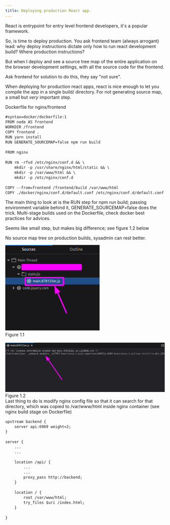 ```yaml
---
title: Deploying production React app.
---
```


React is entrypoint for entry level frontend developers, it's a popular framework.

So, is time to deploy production. You ask frontend team
(always arrogant) lead: why deploy instructions dictate only how to run react
development build? Where production instructions?

But when I deploy and see a source tree map of the entire
application on the browser development settings, with all the
source code for the frontend.

Ask frontend for solution to do this, they say "not sure".

When deploying for production react apps, react is nice
enough to let you compile the app in a single build/
directory. For not generating source map, a small but *very*
important step.

Dockerfile for nginx/frontend
```
#syntax=docker/dockerfile:1
FROM node AS frontend
WORKDIR /frontend
COPY frontend .
RUN yarn install
RUN GENERATE_SOURCEMAP=false npm run build

FROM nginx

RUN rm -rfvd /etc/nginx/conf.d && \
    mkdir -p /usr/share/nginx/html/static && \
    mkdir -p /var/www/html && \
    mkdir -p /etc/nginx/conf.d

COPY --from=frontend /frontend/build /var/www/html
COPY ./docker/nginx/conf.d/default.conf /etc/nginx/conf.d/default.conf
```
The main thing to look at is the RUN step for npm run build;
passing environment variable behind it,
GENERATE_SOURCEMAP=false does the trick. Multi-stage builds used
on the Dockerfile, check docker best practices for advices.

Seems like small step, but makes big difference; see figure
1.2 below

No source map tree on production builds, sysadmin can rest
better.
<div style="width: auto; overflow: auto;">
<figure style="margin: 0;">
<img src="/static/images/images/step-one.png">
<figcaption>Figure 1.1</figcaption>
</figure>
<br>
<figure style="margin: 0;">
<img width=auto src="/static/images/images/step-two.png">
<figcaption>Figure 1.2</figcaption>
</figure>
</div>
Last thing to do is modify nginx config file so that it can
search for that directory, which was copied to /var/www/html
inside nginx container (see nginx build stage on Dockerfile)

```
upstream backend {
    server api:6969 weight=2;
}

server {
    ...
    ...

    location /api/ {
        ...
        ...
        proxy_pass http://backend;
    }

    location / {
        root /var/www/html;
        try_files $uri /index.html;
    }

}
```
